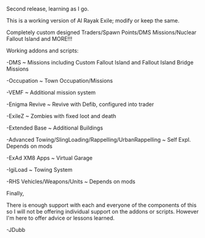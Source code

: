 Second release, learning as I go.

This is a working version of Al Rayak Exile; modify or keep the same.

Completely custom designed Traders/Spawn Points/DMS Missions/Nuclear Fallout Island and MORE!!!

Working addons and scripts:

-DMS ~ Missions including Custom Fallout Island and Fallout Island Bridge Missions

-Occupation ~ Town Occupation/Missions

-VEMF ~ Additional mission system

-Enigma Revive ~ Revive with Defib, configured into trader

-ExileZ ~ Zombies with fixed loot and death

-Extended Base ~ Additional Buildings

-Advanced Towing/SlingLoading/Rappelling/UrbanRappelling ~ Self Expl. Depends on mods

-ExAd XM8 Apps ~ Virtual Garage

-IgiLoad ~ Towing System

-RHS Vehicles/Weapons/Units ~ Depends on mods

Finally,

There is enough support with each and everyone of the components of this so I will not be offering individual support on the addons or scripts. However I'm here to offer advice or lessons learned. 

-JDubb
